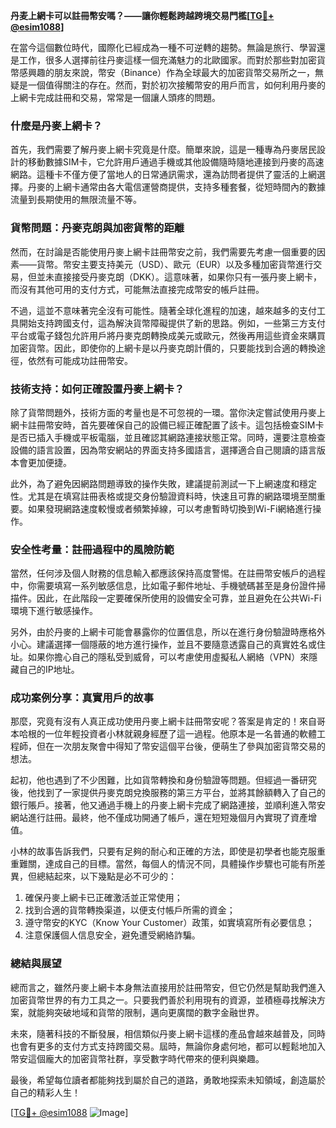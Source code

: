 **丹麦上網卡可以註冊幣安嗎？——讓你輕鬆跨越跨境交易門檻[[TG💪+ @esim1088](https://t.me/s/esim1088)]**

在當今這個數位時代，國際化已經成為一種不可逆轉的趨勢。無論是旅行、學習還是工作，很多人選擇前往丹麥這樣一個充滿魅力的北歐國家。而對於那些對加密貨幣感興趣的朋友來說，幣安（Binance）作為全球最大的加密貨幣交易所之一，無疑是一個值得關注的存在。然而，對於初次接觸幣安的用戶而言，如何利用丹麥的上網卡完成註冊和交易，常常是一個讓人頭疼的問題。

### 什麼是丹麥上網卡？

首先，我們需要了解丹麥上網卡究竟是什麼。簡單來說，這是一種專為丹麥居民設計的移動數據SIM卡，它允許用戶通過手機或其他設備隨時隨地連接到丹麥的高速網路。這種卡不僅方便了當地人的日常通訊需求，還為訪問者提供了靈活的上網選擇。丹麥的上網卡通常由各大電信運營商提供，支持多種套餐，從短時間內的數據流量到長期使用的無限流量不等。

### 貨幣問題：丹麥克朗與加密貨幣的距離

然而，在討論是否能使用丹麥上網卡註冊幣安之前，我們需要先考慮一個重要的因素——貨幣。幣安主要支持美元（USD）、歐元（EUR）以及多種加密貨幣進行交易，但並未直接接受丹麥克朗（DKK）。這意味著，如果你只有一張丹麥上網卡，而沒有其他可用的支付方式，可能無法直接完成幣安的帳戶註冊。

不過，這並不意味著完全沒有可能性。隨著全球化進程的加速，越來越多的支付工具開始支持跨國支付，這為解決貨幣障礙提供了新的思路。例如，一些第三方支付平台或電子錢包允許用戶將丹麥克朗轉換成美元或歐元，然後再用這些資金來購買加密貨幣。因此，即使你的上網卡是以丹麥克朗計價的，只要能找到合適的轉換途徑，依然有可能成功註冊幣安。

### 技術支持：如何正確設置丹麥上網卡？

除了貨幣問題外，技術方面的考量也是不可忽視的一環。當你決定嘗試使用丹麥上網卡註冊幣安時，首先要確保自己的設備已經正確配置了該卡。這包括檢查SIM卡是否已插入手機或平板電腦，並且確認其網路連接狀態正常。同時，還要注意檢查設備的語言設置，因為幣安網站的界面支持多國語言，選擇適合自己閱讀的語言版本會更加便捷。

此外，為了避免因網路問題導致的操作失敗，建議提前測試一下上網速度和穩定性。尤其是在填寫註冊表格或提交身份驗證資料時，快速且可靠的網路環境至關重要。如果發現網路速度較慢或者頻繁掉線，可以考慮暫時切換到Wi-Fi網絡進行操作。

### 安全性考量：註冊過程中的風險防範

當然，任何涉及個人財務的信息輸入都應該保持高度警惕。在註冊幣安帳戶的過程中，你需要填寫一系列敏感信息，比如電子郵件地址、手機號碼甚至是身份證件掃描件。因此，在此階段一定要確保所使用的設備安全可靠，並且避免在公共Wi-Fi環境下進行敏感操作。

另外，由於丹麥的上網卡可能會暴露你的位置信息，所以在進行身份驗證時應格外小心。建議選擇一個隱蔽的地方進行操作，並且不要隨意透露自己的真實姓名或住址。如果你擔心自己的隱私受到威脅，可以考慮使用虛擬私人網絡（VPN）來隱藏自己的IP地址。

### 成功案例分享：真實用戶的故事

那麼，究竟有沒有人真正成功使用丹麥上網卡註冊幣安呢？答案是肯定的！來自哥本哈根的一位年輕投資者小林就親身經歷了這一過程。他原本是一名普通的軟體工程師，但在一次朋友聚會中得知了幣安這個平台後，便萌生了參與加密貨幣交易的想法。

起初，他也遇到了不少困難，比如貨幣轉換和身份驗證等問題。但經過一番研究後，他找到了一家提供丹麥克朗兌換服務的第三方平台，並將其餘額轉入了自己的銀行賬戶。接著，他又通過手機上的丹麥上網卡完成了網路連接，並順利進入幣安網站進行註冊。最終，他不僅成功開通了帳戶，還在短短幾個月內實現了資產增值。

小林的故事告訴我們，只要有足夠的耐心和正確的方法，即使是初學者也能克服重重難關，達成自己的目標。當然，每個人的情況不同，具體操作步驟也可能有所差異，但總結起來，以下幾點是必不可少的：

1. 確保丹麥上網卡已正確激活並正常使用；
2. 找到合適的貨幣轉換渠道，以便支付帳戶所需的資金；
3. 遵守幣安的KYC（Know Your Customer）政策，如實填寫所有必要信息；
4. 注意保護個人信息安全，避免遭受網絡詐騙。

### 總結與展望

總而言之，雖然丹麥上網卡本身無法直接用於註冊幣安，但它仍然是幫助我們進入加密貨幣世界的有力工具之一。只要我們善於利用現有的資源，並積極尋找解決方案，就能夠突破地域和貨幣的限制，邁向更廣闊的數字金融世界。

未來，隨著科技的不斷發展，相信類似丹麥上網卡這樣的產品會越來越普及，同時也會有更多的支付方式支持跨國交易。屆時，無論你身處何地，都可以輕鬆地加入幣安這個龐大的加密貨幣社群，享受數字時代帶來的便利與樂趣。

最後，希望每位讀者都能夠找到屬於自己的道路，勇敢地探索未知領域，創造屬於自己的精彩人生！

[[TG💪+ @esim1088](https://t.me/s/esim1088) ![Image](https://i.postimg.cc/4NQfJmqS/Snipaste-2025-05-13-00-14-12.png)]